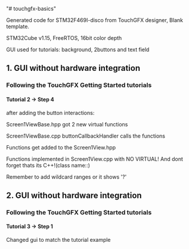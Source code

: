 "# touchgfx-basics"

Generated code for STM32F469I-disco from TouchGFX designer, Blank template.

STM32Cube v1.15, FreeRTOS, 16bit color depth

GUI used for tutorials: background, 2buttons and text field

## 1. GUI without hardware integration
### Following the TouchGFX Getting Started tutorials
#### Tutorial 2 -> Step 4

after adding the button interactions:

Screen1ViewBase.hpp got 2 new virtual functions

Screen1ViewBase.cpp buttonCallbackHandler calls the functions

Functions get added to the Screen1View.hpp

Functions implemented in Screen1View.cpp with NO VIRTUAL! And dont forget thats its C++!(class name::)

Remember to add wildcard ranges or it shows '?'


## 2. GUI without hardware integration
### Following the TouchGFX Getting Started tutorials
#### Tutorial 3 -> Step 1

Changed gui to match the tutorial example
